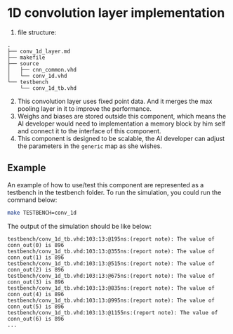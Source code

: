 # 1D convolution layer implementation
1. file structure:
```
.
├── conv_1d_layer.md
├── makefile
├── source
│   ├── cnn_common.vhd
│   └── conv_1d.vhd
└── testbench
    └── conv_1d_tb.vhd
```
2. This convolution layer uses fixed point data. And it merges the max pooling layer in it to improve the performance.
3. Weighs and biases are stored outside this component, which means the AI developer would need to implementation a memory block by him self and connect it to the interface of this component.
4. This component is designed to be scalable, the AI developer can adjust the parameters in the `generic` map as she wishes.

## Example
An example of how to use/test this component are represented as a testbench in the testbench folder. To run the simulation, you could run the command below:
``` Bash
make TESTBENCH=conv_1d
```
The output of the simulation should be like below:
```
testbench/conv_1d_tb.vhd:103:13:@195ns:(report note): The value of conn_out(0) is 896
testbench/conv_1d_tb.vhd:103:13:@355ns:(report note): The value of conn_out(1) is 896
testbench/conv_1d_tb.vhd:103:13:@515ns:(report note): The value of conn_out(2) is 896
testbench/conv_1d_tb.vhd:103:13:@675ns:(report note): The value of conn_out(3) is 896
testbench/conv_1d_tb.vhd:103:13:@835ns:(report note): The value of conn_out(4) is 896
testbench/conv_1d_tb.vhd:103:13:@995ns:(report note): The value of conn_out(5) is 896
testbench/conv_1d_tb.vhd:103:13:@1155ns:(report note): The value of conn_out(6) is 896
...
```
